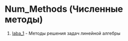 # Num_Methods (Численные методы)  
1. [laba_1](https://github.com/LobanovOleg/Num_Methods/tree/main/laba_1) - Методы решения задач линейной алгебры  